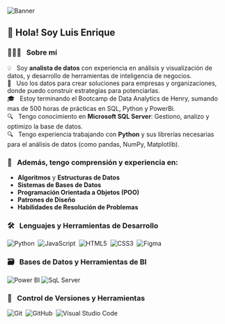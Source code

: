 
![Banner](https://github.com/Velasquez4701/Velasquez4701/assets/66878638/08f47652-bffd-4e23-8fd7-950b9ca839f6)

<h2>👋 Hola! Soy Luis Enrique </h2>

<!--
**Velasquez4701/Velasquez4701** is a ✨ _special_ ✨ repository because its `README.md` (this file) appears on your GitHub profile.
-->

### 👨🏻‍💻 &nbsp; Sobre mí

💡 &nbsp; Soy **analista de datos** con experiencia en análisis y visualización de datos, y desarrollo de herramientas de inteligencia de negocios.\
🌱 &nbsp; Uso los datos para crear soluciones para empresas y organizaciones, donde puedo construir estrategias para potenciarlas.\
🎓 &nbsp; Estoy terminando el Bootcamp de Data Analytics de Henry, sumando mas de 500 horas de prácticas en SQL, Python y PowerBi.\
🔍 &nbsp; Tengo conocimiento en **Microsoft SQL Server**: Gestiono, analizo y optimizo la base de datos.\
🔍 &nbsp; Tengo experiencia trabajando con **Python** y sus librerías necesarias para el análisis de datos (como pandas, NumPy, Matplotlib).


### 🔧 &nbsp; Además, tengo comprensión y experiencia en:
- **Algoritmos** y **Estructuras de Datos**
- **Sistemas de Bases de Datos**
- **Programación Orientada a Objetos (POO)**
- **Patrones de Diseño**
- **Habilidades de Resolución de Problemas**

### 🛠 &nbsp; Lenguajes y Herramientas de Desarrollo

![Python](https://img.shields.io/badge/python-3670A0?style=for-the-badge&logo=python&logoColor=ffdd54)&nbsp;
![JavaScript](https://img.shields.io/badge/javascript-%23323330.svg?style=for-the-badge&logo=javascript&logoColor=%23F7DF1E)&nbsp;
![HTML5](https://img.shields.io/badge/html5-%23E34F26.svg?style=for-the-badge&logo=html5&logoColor=white)&nbsp;
![CSS3](https://img.shields.io/badge/css3-%231572B6.svg?style=for-the-badge&logo=css3&logoColor=white)&nbsp;
![Figma](https://img.shields.io/badge/figma-%23F24E1E.svg?style=for-the-badge&logo=figma&logoColor=white)&nbsp;

### 🗃 &nbsp; Bases de Datos y Herramientas de BI

![Power BI](https://img.shields.io/badge/Power%20BI-%23F8F9F9?style=for-the-badge&logo=Power%20BI&logoColor=White&color=%23F8F9F9)
![SqL Server](https://img.shields.io/badge/-SQL%20Server-CC2927?style=for-the-badge&logo=microsoft-sql-server&logoColor=white)


### 🧰 &nbsp; Control de Versiones y Herramientas

![Git](https://img.shields.io/badge/git-%23F05033.svg?style=for-the-badge&logo=git&logoColor=white)&nbsp;
![GitHub](https://img.shields.io/badge/github-%23121011.svg?style=for-the-badge&logo=github&logoColor=white)&nbsp;
![Visual Studio Code](https://img.shields.io/badge/Visual%20Studio%20Code-0078d7.svg?style=for-the-badge&logo=visual-studio-code&logoColor=white)&nbsp;
